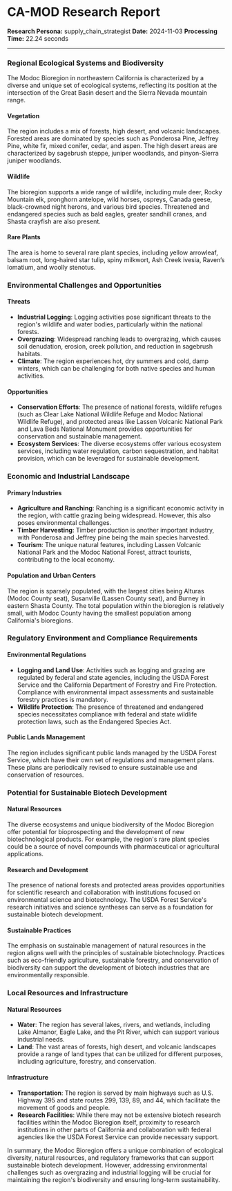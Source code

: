 # CA-MOD Research Report

**Research Persona:** supply_chain_strategist
**Date:** 2024-11-03
**Processing Time:** 22.24 seconds

---

### Regional Ecological Systems and Biodiversity

The Modoc Bioregion in northeastern California is characterized by a diverse and unique set of ecological systems, reflecting its position at the intersection of the Great Basin desert and the Sierra Nevada mountain range.

#### Vegetation
The region includes a mix of forests, high desert, and volcanic landscapes. Forested areas are dominated by species such as Ponderosa Pine, Jeffrey Pine, white fir, mixed conifer, cedar, and aspen. The high desert areas are characterized by sagebrush steppe, juniper woodlands, and pinyon-Sierra juniper woodlands.

#### Wildlife
The bioregion supports a wide range of wildlife, including mule deer, Rocky Mountain elk, pronghorn antelope, wild horses, ospreys, Canada geese, black-crowned night herons, and various bird species. Threatened and endangered species such as bald eagles, greater sandhill cranes, and Shasta crayfish are also present.

#### Rare Plants
The area is home to several rare plant species, including yellow arrowleaf, balsam root, long-haired star tulip, spiny milkwort, Ash Creek ivesia, Raven’s lomatium, and woolly stenotus.

### Environmental Challenges and Opportunities

#### Threats
- **Industrial Logging**: Logging activities pose significant threats to the region's wildlife and water bodies, particularly within the national forests.
- **Overgrazing**: Widespread ranching leads to overgrazing, which causes soil denudation, erosion, creek pollution, and reduction in sagebrush habitats.
- **Climate**: The region experiences hot, dry summers and cold, damp winters, which can be challenging for both native species and human activities.

#### Opportunities
- **Conservation Efforts**: The presence of national forests, wildlife refuges (such as Clear Lake National Wildlife Refuge and Modoc National Wildlife Refuge), and protected areas like Lassen Volcanic National Park and Lava Beds National Monument provides opportunities for conservation and sustainable management.
- **Ecosystem Services**: The diverse ecosystems offer various ecosystem services, including water regulation, carbon sequestration, and habitat provision, which can be leveraged for sustainable development.

### Economic and Industrial Landscape

#### Primary Industries
- **Agriculture and Ranching**: Ranching is a significant economic activity in the region, with cattle grazing being widespread. However, this also poses environmental challenges.
- **Timber Harvesting**: Timber production is another important industry, with Ponderosa and Jeffrey pine being the main species harvested.
- **Tourism**: The unique natural features, including Lassen Volcanic National Park and the Modoc National Forest, attract tourists, contributing to the local economy.

#### Population and Urban Centers
The region is sparsely populated, with the largest cities being Alturas (Modoc County seat), Susanville (Lassen County seat), and Burney in eastern Shasta County. The total population within the bioregion is relatively small, with Modoc County having the smallest population among California's bioregions.

### Regulatory Environment and Compliance Requirements

#### Environmental Regulations
- **Logging and Land Use**: Activities such as logging and grazing are regulated by federal and state agencies, including the USDA Forest Service and the California Department of Forestry and Fire Protection. Compliance with environmental impact assessments and sustainable forestry practices is mandatory.
- **Wildlife Protection**: The presence of threatened and endangered species necessitates compliance with federal and state wildlife protection laws, such as the Endangered Species Act.

#### Public Lands Management
The region includes significant public lands managed by the USDA Forest Service, which have their own set of regulations and management plans. These plans are periodically revised to ensure sustainable use and conservation of resources.

### Potential for Sustainable Biotech Development

#### Natural Resources
The diverse ecosystems and unique biodiversity of the Modoc Bioregion offer potential for bioprospecting and the development of new biotechnological products. For example, the region's rare plant species could be a source of novel compounds with pharmaceutical or agricultural applications.

#### Research and Development
The presence of national forests and protected areas provides opportunities for scientific research and collaboration with institutions focused on environmental science and biotechnology. The USDA Forest Service's research initiatives and science syntheses can serve as a foundation for sustainable biotech development.

#### Sustainable Practices
The emphasis on sustainable management of natural resources in the region aligns well with the principles of sustainable biotechnology. Practices such as eco-friendly agriculture, sustainable forestry, and conservation of biodiversity can support the development of biotech industries that are environmentally responsible.

### Local Resources and Infrastructure

#### Natural Resources
- **Water**: The region has several lakes, rivers, and wetlands, including Lake Almanor, Eagle Lake, and the Pit River, which can support various industrial needs.
- **Land**: The vast areas of forests, high desert, and volcanic landscapes provide a range of land types that can be utilized for different purposes, including agriculture, forestry, and conservation.

#### Infrastructure
- **Transportation**: The region is served by main highways such as U.S. Highway 395 and state routes 299, 139, 89, and 44, which facilitate the movement of goods and people.
- **Research Facilities**: While there may not be extensive biotech research facilities within the Modoc Bioregion itself, proximity to research institutions in other parts of California and collaboration with federal agencies like the USDA Forest Service can provide necessary support.

In summary, the Modoc Bioregion offers a unique combination of ecological diversity, natural resources, and regulatory frameworks that can support sustainable biotech development. However, addressing environmental challenges such as overgrazing and industrial logging will be crucial for maintaining the region's biodiversity and ensuring long-term sustainability.